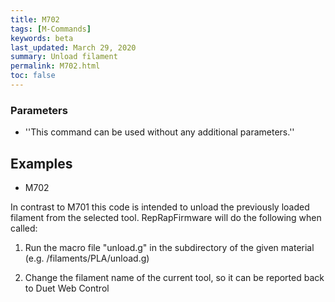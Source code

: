 ```yaml
---
title: M702
tags: [M-Commands] 
keywords: beta 
last_updated: March 29, 2020 
summary: Unload filament 
permalink: M702.html
toc: false 
---
```



### Parameters

* ''This command can be used without any additional parameters.''

## Examples

* M702

In contrast to M701 this code is intended to unload the previously loaded filament from the selected tool. RepRapFirmware will do the following when called:

1) Run the macro file "unload.g" in the subdirectory of the given material (e.g. /filaments/PLA/unload.g)

2) Change the filament name of the current tool, so it can be reported back to Duet Web Control

